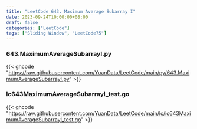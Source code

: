 ```yaml
---
title: "LeetCode 643. Maximum Average Subarray I"
date: 2023-09-24T10:00:00+08:00
draft: false
categories: ["LeetCode"]
tags: ["Sliding Window", "LeetCode75"]
---
```

### 643.MaximumAverageSubarrayI.py
{{< ghcode "https://raw.githubusercontent.com/YuanData/LeetCode/main/py/643.MaximumAverageSubarrayI.py" >}}

### lc643MaximumAverageSubarrayI_test.go
{{< ghcode "https://raw.githubusercontent.com/YuanData/LeetCode/main/lc/lc643MaximumAverageSubarrayI_test.go" >}}